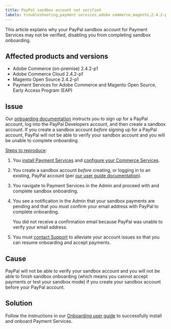 ```yaml
---
title: PayPal sandbox account not verified
labels: troubleshooting,payment services,adobe commerce,magento,2.4.2-p1,paypal
---
```


This article explains why your PayPal sandbox account for Payment Services may not be verified, disabling you from completing sandbox onboarding.

## Affected products and versions

* Adobe Commerce (on-premise) 2.4.2-p1
* Adobe Commerce Cloud 2.4.2-p1
* Magento Open Source 2.4.2-p1
* Payment Services for Adobe Commerce and Magento Open Source, Early Access Program (EAP)

## Issue

Our [onboarding documentation](https://docs-beta.magento.com/user-guide/payment-services/onboard-payments.html) instructs you to sign up for a PayPal account, log into the PayPal Developers account, and then create a sandbox account. If you create a sandbox account *before* signing up for a PayPal account, PayPal will not be able to verify your sandbox account and you will be unable to complete onboarding.

<u>Steps to reproduce</u>:

1. You [install Payment Services](https://devdocs-beta.magento.com/payment-services/install-payments.html) and [configure your Commerce Services](https://docs-beta.magento.com/user-guide/payment-services/onboard-payments.html#configure-commerce-services).
1. You create a sandbox account *before* creating, or logging in to an existing, PayPal account (per [our user guide documentation](https://docs-beta.magento.com/user-guide/payment-services/onboard-payments.html#enable-sandbox-testing)).
1. You navigate to Payment Services in the Admin and proceed with and complete sandbox onboarding.
1. You see a notification in the Admin that your sandbox payments are pending and that you must confirm your email address with PayPal to complete onboarding.

   You did not receive a confirmation email because PayPal was unable to verify your email address.

1. You must [contact Support](mailto:payment-services-support@adobe.com) to alleviate your account issues so that you can resume onboarding and accept payments.

## Cause

PayPal will not be able to verify your sandbox account and you will not be able to finish sandbox onboarding (which means you cannot accept payments or test your sandbox mode) if you create your sandbox account before your PayPal account.

## Solution

Follow the instructions in our [Onboarding user guide]((https://docs-beta.magento.com/user-guide/payment-services/onboard-payments.html)) to successfully install and onboard Payment Services.
